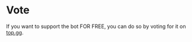 # Vote

If you want to support the bot FOR FREE, you can do so by voting for it on [top.gg](https://top.gg/bot/887293151998529576/vote).